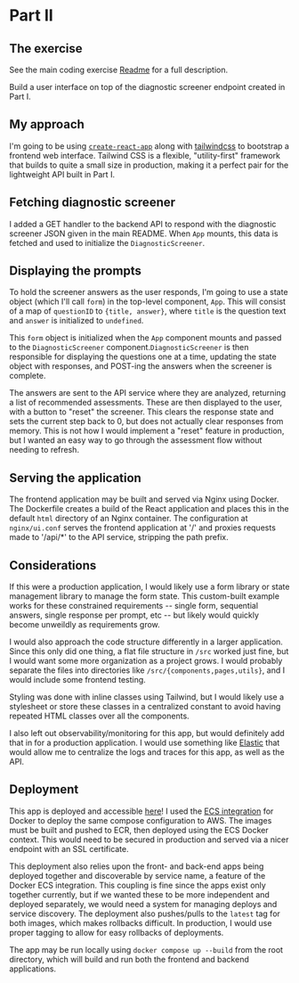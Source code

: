 # Part II

## The exercise
See the main coding exercise [Readme](../Readme.md) for a full description.

Build a user interface on top of the diagnostic screener endpoint created in Part I.

## My approach
I'm going to be using [`create-react-app`][cra] along with [tailwindcss][tw] to
bootstrap a frontend web interface. Tailwind CSS is a flexible, "utility-first"
framework that builds to quite a small size in production, making it a perfect
pair for the lightweight API built in Part I.

## Fetching diagnostic screener
I added a GET handler to the backend API to respond with the diagnostic
screener JSON given in the main README. When `App` mounts, this data is fetched
and used to initialize the `DiagnosticScreener`.

## Displaying the prompts
To hold the screener answers as the user responds, I'm going to use a state
object (which I'll call `form`) in the top-level component, `App`. This will
consist of a map of `questionID` to `{title, answer}`, where `title` is the
question text and `answer` is initialized to `undefined`.

This `form` object is initialized when the `App` component mounts and passed to
the `DiagnosticScreener` component.`DiagnosticScreener` is then responsible for
displaying the questions one at a time, updating the state object with
responses, and POST-ing the answers when the screener is complete.

The answers are sent to the API service where they are analyzed, returning a
list of recommended assessments. These are then displayed to the user, with a
button to "reset" the screener. This clears the response state and sets the
current step back to 0, but does not actually clear responses from memory. This
is not how I would implement a "reset" feature in production, but I wanted an
easy way to go through the assessment flow without needing to refresh.

## Serving the application
The frontend application may be built and served via Nginx using Docker. The
Dockerfile creates a build of the React application and places this in the
default `html` directory of an Nginx container. The configuration at
`nginx/ui.conf` serves the frontend application at '/' and proxies requests made
to '/api/*' to the API service, stripping the path prefix.

## Considerations
If this were a production application, I would likely use a form library or
state management library to manage the form state. This custom-built example
works for these constrained requirements -- single form, sequential answers,
single response per prompt, etc -- but likely would quickly become unweildly as
requirements grow.

I would also approach the code structure differently in a larger application.
Since this only did one thing, a flat file structure in `/src` worked just fine,
but I would want some more organization as a project grows. I would probably
separate the files into directories like `/src/{components,pages,utils}`, and I
would include some frontend testing.

Styling was done with inline classes using Tailwind, but I would likely use a
stylesheet or store these classes in a centralized constant to avoid having
repeated HTML classes over all the components.

I also left out observability/monitoring for this app, but would definitely add
that in for a production application. I would use something like
[Elastic][elastic] that would allow me to centralize the logs and traces for
this app, as well as the API.

## Deployment
This app is deployed and accessible [here][app]! I used the [ECS
integration][dkr-ecs] for Docker to deploy the same compose configuration to
AWS. The images must be built and pushed to ECR, then deployed using the ECS
Docker context. This would need to be secured in production and served via a
nicer endpoint with an SSL certificate.

This deployment also relies upon the front- and back-end apps being deployed
together and discoverable by service name, a feature of the Docker ECS
integration. This coupling is fine since the apps exist only together currently,
but if we wanted these to be more independent and deployed separately, we would
need a system for managing deploys and service discovery. The deployment also
pushes/pulls to the `latest` tag for both images, which makes rollbacks
difficult. In production, I would use proper tagging to allow for easy rollbacks
of deployments.

The app may be run locally using `docker compose up --build` from the root
directory, which will build and run both the frontend and backend applications.

[app]:http://bluep-LoadB-HIYX7OZLF1RD-1823088552.us-east-1.elb.amazonaws.com
[cra]:https://create-react-app.dev/
[dkr-ecs]:https://docs.docker.com/cloud/ecs-integration/
[elastic]:https://elastic.co
[tw]:https://tailwindcss.com/docs/guides/create-react-app
